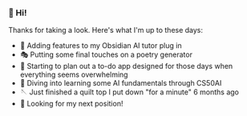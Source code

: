 ### 👋 Hi!

Thanks for taking a look. Here's what I'm up to these days:

- 🤖 Adding features to my Obsidian AI tutor plug in
- 🎭 Putting some final touches on a poetry generator
- 🐝 Starting to plan out a to-do app designed for those days when everything seems overwhelming
- 🤖 Diving into learning some AI fundamentals through CS50AI
- 🪡 Just finished a quilt top I put down "for a minute" 6 months ago
- 🌸 Looking for my next position!
